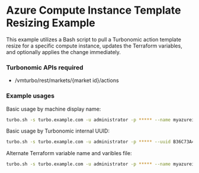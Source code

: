 # Azure Compute Instance Template Resizing Example

This example utilizes a Bash script to pull a Turbonomic action template resize
for a specific compute instance, updates the Terraform variables, and optionally
applies the change immediately.

### Turbonomic APIs required
* /vmturbo/rest/markets/{market id}/actions

### Example usages

Basic usage by machine display name:

```bash
turbo.sh -s turbo.example.com -u administrator -p ***** --name myazureinstance --apply
```

Basic usage by Turbonomic internal UUID:

```bash
turbo.sh -s turbo.example.com -u administrator -p ***** --uuid B36C73A4-5BF3-44FB-A86B-1FA3C238C879
```

Alternate Terraform variable name and varibles file:

```bash
turbo.sh -s turbo.example.com -u administrator -p ***** --name myazureinstance -f instance.tfvars --var template
```
